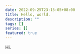 ```yaml
---
date: 2022-09-25T23:15:05+08:00
title: Hello, world.
description: ""
tags: []
series: []
featured: true
---
```


Hi.
